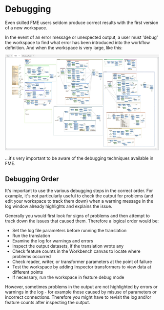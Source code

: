 # Debugging #
Even skilled FME users seldom produce correct results with the first version of a new workspace.

In the event of an error message or unexpected output, a user must 'debug' the workspace to find what error has been introduced into the workflow definition. And when the workspace is very large, like this:

![](./Images/Img3.053.LargeWorkspace.png)

...it's very important to be aware of the debugging techniques available in FME.

## Debugging Order ##

It's important to use the various debugging steps in the correct order. For example, it's not particularly useful to check the output for problems (and edit your workspace to track them down) when a warning message in the log window already highlights and explains the issue.

Generally you would first look for signs of problems and then attempt to track down the issues that caused them. Therefore a logical order would be:

- Set the log file parameters before running the translation
- Run the translation 
- Examine the log for warnings and errors
- Inspect the output datasets, if the translation wrote any
- Check feature counts in the Workbench canvas to locate where problems occurred
- Check reader, writer, or transformer parameters at the point of failure
- Test the workspace by adding Inspector transformers to view data at different points
- If necessary, run the workspace in feature debug mode

However, sometimes problems in the output are not highlighted by errors or warnings in the log - for example those caused by misuse of parameters or incorrect connections. Therefore you might have to revisit the log and/or feature counts after inspecting the output. 